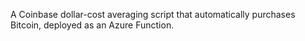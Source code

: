 A Coinbase dollar-cost averaging script that automatically purchases Bitcoin, deployed as an Azure Function.
